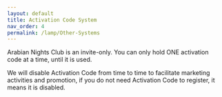 ```yaml
---
layout: default
title: Activation Code System
nav_order: 4
permalink: /lamp/Other-Systems
---
```


Arabian Nights Club is an invite-only. You can only hold ONE activation code at a time, until it is used.

We will disable Activation Code from time to time to facilitate marketing activities and promotion, if you do not need Activation Code to register, it means it is disabled. 
